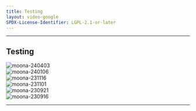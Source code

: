 ```yaml
---
title: Testing
layout: video-google
SPDX-License-Identifier: LGPL-2.1-or-later
---
```


---

##  Testing

<div class="container">
  <video-js id="my-video" class="vjs-fluid vjs-layout-medium" controls preload="auto" poster="/assets/images/moona-cool.jpg">
    <source src="https://teldrive.ayam.eu.org/api/files/adfo6gE5JzrStmqq/stream/pekolive-1080p60.mp4?hash=fd8aaf90b65f90e56214f69e264bd944" type="video/mp4"/>
    <source src="https://xx58j-my.sharepoint.com/:v:/g/personal/akunanime_xx58j_onmicrosoft_com/EcoOTGxEuRdNri9pCvsNc90BynBTW07P4GyMycxry4BWvw?download=1" type="video/mp4"/>
  </video-js>
</div>

<div class="container">
  <img class="lazyload lightbox-image gray gallery" data-src="/assets/images/20240403.jpg" alt="moona-240403"/>
</div>

<div class="container">
  <img class="lazyload" data-src="/assets/images/20240106.jpg" alt="moona-240106"/>
</div>

<div class="container">
  <img class="lazyload" data-src="/assets/images/20231116.jpg" alt="moona-231116"/>
</div>

<div class="container">
  <img class="lazyload" data-src="/assets/images/20231101.jpg" alt="moona-231101"/>
</div>

<div class="container">
  <img class="lazyload" data-src="/assets/images/20230921.jpg" alt="moona-230921"/>
</div>

<div class="container">
  <img class="lazyload" data-src="/assets/images/20230916.jpg" alt="moona-230916"/>
</div>

---
